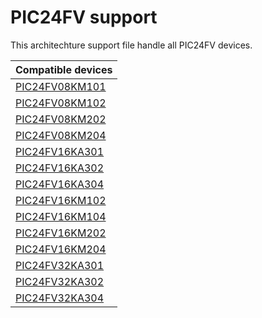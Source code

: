 # PIC24FV support

This architechture support file handle all PIC24FV devices.

|Compatible devices|
|---------|
|[PIC24FV08KM101](http://microchip.com/PIC24FV08KM101)|
|[PIC24FV08KM102](http://microchip.com/PIC24FV08KM102)|
|[PIC24FV08KM202](http://microchip.com/PIC24FV08KM202)|
|[PIC24FV08KM204](http://microchip.com/PIC24FV08KM204)|
|[PIC24FV16KA301](http://microchip.com/PIC24FV16KA301)|
|[PIC24FV16KA302](http://microchip.com/PIC24FV16KA302)|
|[PIC24FV16KA304](http://microchip.com/PIC24FV16KA304)|
|[PIC24FV16KM102](http://microchip.com/PIC24FV16KM102)|
|[PIC24FV16KM104](http://microchip.com/PIC24FV16KM104)|
|[PIC24FV16KM202](http://microchip.com/PIC24FV16KM202)|
|[PIC24FV16KM204](http://microchip.com/PIC24FV16KM204)|
|[PIC24FV32KA301](http://microchip.com/PIC24FV32KA301)|
|[PIC24FV32KA302](http://microchip.com/PIC24FV32KA302)|
|[PIC24FV32KA304](http://microchip.com/PIC24FV32KA304)|
